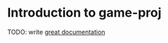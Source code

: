 # Introduction to game-proj

TODO: write [great documentation](http://jacobian.org/writing/what-to-write/)
